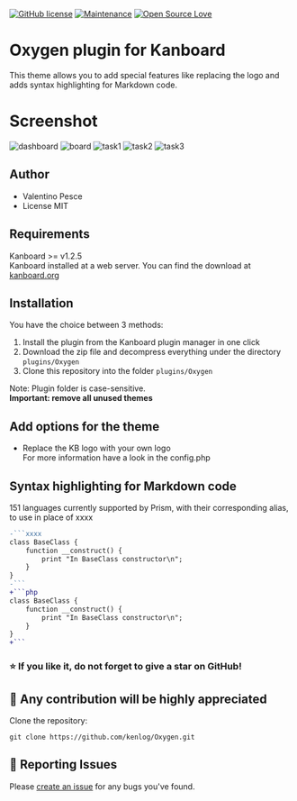 [![GitHub license](https://img.shields.io/github/license/Naereen/StrapDown.js.svg)](https://github.com/kenlog/Oxygen/blob/master/LICENSE)
[![Maintenance](https://img.shields.io/badge/Maintained%3F-yes-green.svg)](https://github.com/kenlog/Oxygen/graphs/contributors)
[![Open Source Love](https://badges.frapsoft.com/os/v1/open-source.svg?v=103)]()

# Oxygen plugin for Kanboard

This theme allows you to add special features like replacing the logo and adds syntax highlighting for Markdown code.

# Screenshot
![dashboard](https://user-images.githubusercontent.com/11728231/43210967-c7ed5158-9030-11e8-86ed-ec11147d5ecd.jpg)
![board](https://user-images.githubusercontent.com/11728231/43210970-c94007bc-9030-11e8-9ef9-06f6fe5a7ca2.jpg)
![task1](https://user-images.githubusercontent.com/11728231/43210973-ca70ea2a-9030-11e8-98f6-c3358dc30b04.jpg)
![task2](https://user-images.githubusercontent.com/11728231/43210981-cbea6b9c-9030-11e8-8620-5747439a3dab.jpg)
![task3](https://user-images.githubusercontent.com/11728231/43210987-cda78a5a-9030-11e8-9b6e-797148fbd4a4.jpg)

Author
------------
- Valentino Pesce
- License MIT

Requirements
------------
Kanboard >= v1.2.5  
Kanboard installed at a web server.
You can find the download at [kanboard.org](https://kanboard.org/)

Installation
------------
You have the choice between 3 methods:

1. Install the plugin from the Kanboard plugin manager in one click
2. Download the zip file and decompress everything under the directory `plugins/Oxygen`
3. Clone this repository into the folder `plugins/Oxygen`

Note: Plugin folder is case-sensitive.  
**Important: remove all unused themes**

Add options for the theme
------------
- Replace the KB logo with your own logo  
For more information have a look in the config.php

Syntax highlighting for Markdown code
------------
151 languages currently supported by Prism, with their corresponding alias, to use in place of xxxx
 
```diff
-```xxxx
class BaseClass {
    function __construct() {
        print "In BaseClass constructor\n";
    }
}
-```
+```php
class BaseClass {
    function __construct() {
        print "In BaseClass constructor\n";
    }
}
+```
```
### :star: If you like it, do not forget to give a star on GitHub! 

:construction_worker: Any contribution will be highly appreciated
------------
Clone the repository: 
```console 
git clone https://github.com/kenlog/Oxygen.git
```
:bug: Reporting Issues
------------
Please [create an issue](https://github.com/kenlog/Oxygen/issues) for any bugs you've found.
